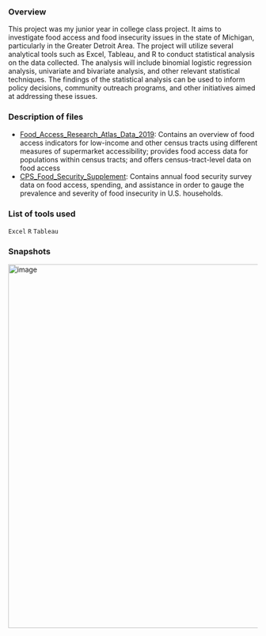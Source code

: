 ### Overview
This project was my junior year in college class project. It aims to investigate food access and food insecurity issues in the state of Michigan, particularly in the Greater Detroit Area. The project will utilize several analytical tools such as Excel, Tableau, and R to conduct statistical analysis on the data collected. The analysis will include binomial logistic regression analysis, univariate and bivariate analysis, and other relevant statistical techniques. The findings of the statistical analysis can be used to inform policy decisions, community outreach programs, and other initiatives aimed at addressing these issues.

### Description of files
- [Food_Access_Research_Atlas_Data_2019](https://www.ers.usda.gov/data-products/food-access-research-atlas/): Contains an overview of food access indicators for low-income and other census tracts using different measures of supermarket accessibility; provides food access data for populations within census tracts; and offers census-tract-level data on food access 
- [CPS_Food_Security_Supplement](https://health.gov/healthypeople/objectives-and-data/data-sources-and-methods/data-sources/current-population-survey-food-security-supplement-cps-fss): Contains annual food security survey data on food access, spending, and assistance in order to gauge the prevalence and severity of food insecurity in U.S. households. 

### List of tools used
`Excel` `R` `Tableau`

### Snapshots
<img width="735" alt="image" src="https://user-images.githubusercontent.com/100629848/230496030-28f246cf-9c25-4231-bbdd-4ec5bccd0406.png">
